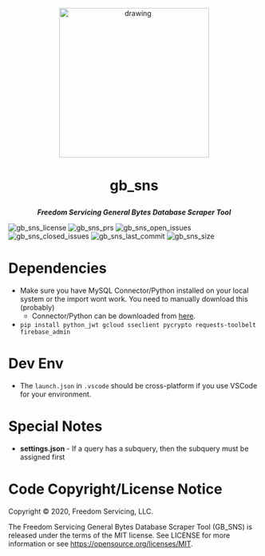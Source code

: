 <p align="center"><img src="https://raw.githubusercontent.com/freedomservicing/fs_branding/master/fs/fs_logo.jpg" alt="drawing" width="300"/></p>

# <p align="center"><b>gb_sns</b></p>
<p align="center"><b><i>Freedom Servicing General Bytes Database Scraper Tool</i></b></p>

![gb_sns_license](https://img.shields.io/github/license/freedomservicing/gb_sns?color=purple&style=flat-square) ![gb_sns_prs](https://img.shields.io/github/issues-pr-closed/freedomservicing/gb_sns?color=%234debc7&style=flat-square) ![gb_sns_open_issues](https://img.shields.io/github/issues-raw/freedomservicing/gb_sns?color=red&style=flat-square) ![gb_sns_closed_issues](https://img.shields.io/github/issues-closed-raw/freedomservicing/gb_sns?color=green&style=flat-square) ![gb_sns_last_commit](https://img.shields.io/github/last-commit/freedomservicing/gb_sns?style=flat-square) ![gb_sns_size](https://img.shields.io/github/repo-size/freedomservicing/gb_sns?style=flat-square) 

# Dependencies
* Make sure you have MySQL Connector/Python installed on your local system or the import wont work. You need to manually download this (probably)
    * Connector/Python can be downloaded from [here](https://dev.mysql.com/downloads/connector/python/).
* `pip install python_jwt gcloud sseclient pycrypto requests-toolbelt firebase_admin`

# Dev Env
* The `launch.json` in `.vscode` should be cross-platform if you use VSCode for your environment.

# Special Notes
* **settings.json** - If a query has a subquery, then the subquery must be assigned first

# Code Copyright/License Notice
Copyright © 2020, Freedom Servicing, LLC.

The Freedom Servicing General Bytes Database Scraper Tool (GB_SNS) is released under the terms of the MIT license. See LICENSE for more information or see https://opensource.org/licenses/MIT.
